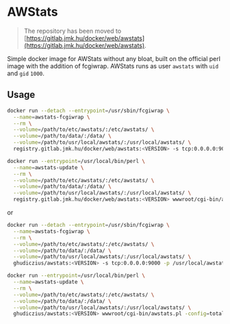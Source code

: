 # AWStats

> The repository has been moved to [https://gitlab.jmk.hu/docker/web/awstats](https://gitlab.jmk.hu/docker/web/awstats).

Simple docker image for AWStats without any bloat, built on the official perl image with the addition of fcgiwrap. AWStats runs as user `awstats` with `uid` and `gid` `1000`.

## Usage

```sh
docker run --detach --entrypoint=/usr/sbin/fcgiwrap \
  --name=awstats-fcgiwrap \
  --rm \
  --volume=/path/to/etc/awstats/:/etc/awstats/ \
  --volume=/path/to/data/:/data/ \
  --volume=/path/to/usr/local/awstats/:/usr/local/awstats/ \
  registry.gitlab.jmk.hu/docker/web/awstats:<VERSION> -s tcp:0.0.0.0:9000 -p /usr/local/awstats/wwwroot/cgi-bin/awstats.pl
```

```sh
docker run --entrypoint=/usr/local/bin/perl \
  --name=awstats-update \
  --rm \
  --volume=/path/to/etc/awstats/:/etc/awstats/ \
  --volume=/path/to/data/:/data/ \
  --volume=/path/to/usr/local/awstats/:/usr/local/awstats/ \
  registry.gitlab.jmk.hu/docker/web/awstats:<VERSION> wwwroot/cgi-bin/awstats.pl -config=total update
```

or

```sh
docker run --detach --entrypoint=/usr/sbin/fcgiwrap \
  --name=awstats-fcgiwrap \
  --rm \
  --volume=/path/to/etc/awstats/:/etc/awstats/ \
  --volume=/path/to/data/:/data/ \
  --volume=/path/to/usr/local/awstats/:/usr/local/awstats/ \
  ghudiczius/awstats:<VERSION> -s tcp:0.0.0.0:9000 -p /usr/local/awstats/wwwroot/cgi-bin/awstats.pl
```

```sh
docker run --entrypoint=/usr/local/bin/perl \
  --name=awstats-update \
  --rm \
  --volume=/path/to/etc/awstats/:/etc/awstats/ \
  --volume=/path/to/data/:/data/ \
  --volume=/path/to/usr/local/awstats/:/usr/local/awstats/ \
  ghudiczius/awstats:<VERSION> wwwroot/cgi-bin/awstats.pl -config=total update
```
